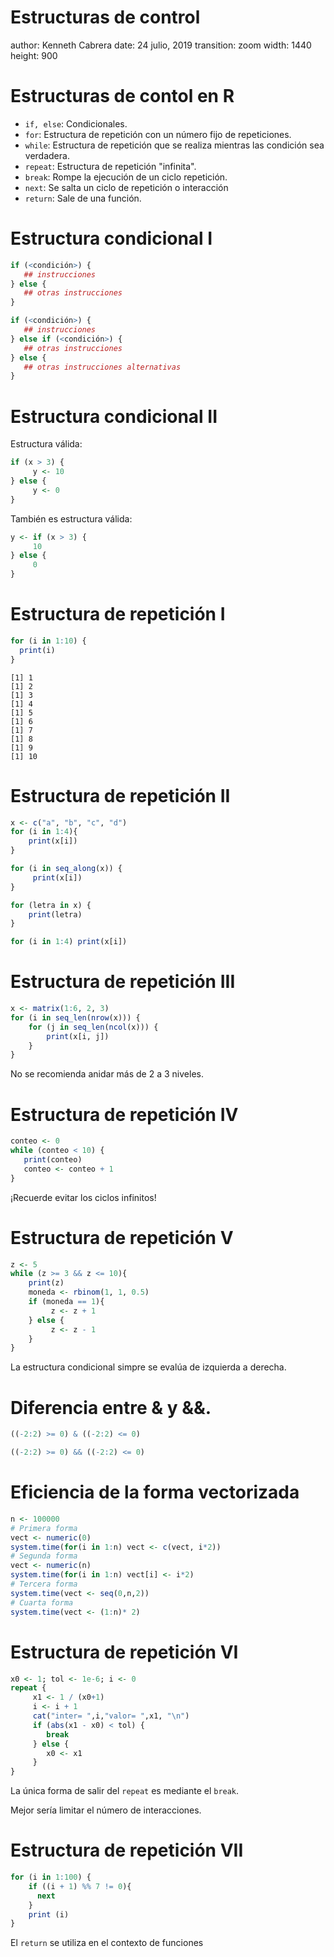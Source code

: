 Estructuras de control
========================================================
author: Kenneth Cabrera
date: 24 julio, 2019
transition: zoom
width: 1440
height: 900


Estructuras de contol en R
========================================================

- `if, else`: Condicionales.
- `for`: Estructura de repetición con un número
  fijo de repeticiones.
- `while`: Estructura de repetición que se realiza
mientras las condición sea verdadera.
- `repeat`: Estructura de repetición "infinita".
- `break`: Rompe la ejecución de un ciclo repetición.
- `next`: Se salta un ciclo de repetición o interacción
- `return`: Sale de una función.

Estructura condicional I
========================================================

```r
if (<condición>) {
   ## instrucciones
} else {
   ## otras instrucciones
}

if (<condición>) {
   ## instrucciones
} else if (<condición>) {
   ## otras instrucciones
} else {
   ## otras instrucciones alternativas
}
```

Estructura condicional II
========================================================
Estructura válida:

```r
if (x > 3) {
     y <- 10
} else {
     y <- 0
}
```
También es estructura válida:

```r
y <- if (x > 3) {
     10
} else {
     0
}
```

Estructura de repetición I
========================================================

```r
for (i in 1:10) {
  print(i)
}
```

```
[1] 1
[1] 2
[1] 3
[1] 4
[1] 5
[1] 6
[1] 7
[1] 8
[1] 9
[1] 10
```

Estructura de repetición II
========================================================

```r
x <- c("a", "b", "c", "d")
for (i in 1:4){
    print(x[i])
}

for (i in seq_along(x)) {
     print(x[i])
}

for (letra in x) {
    print(letra)
}

for (i in 1:4) print(x[i])
```

Estructura de repetición III
========================================================

```r
x <- matrix(1:6, 2, 3)
for (i in seq_len(nrow(x))) {
    for (j in seq_len(ncol(x))) {
        print(x[i, j])
    }
}
```
No se recomienda anidar más de 2 a 3 niveles.

Estructura de repetición IV
========================================================


```r
conteo <- 0
while (conteo < 10) {
   print(conteo)
   conteo <- conteo + 1
}
```
¡Recuerde evitar los ciclos infinitos!


Estructura de repetición V
========================================================

```r
z <- 5
while (z >= 3 && z <= 10){
    print(z)
    moneda <- rbinom(1, 1, 0.5)
    if (moneda == 1){
         z <- z + 1
    } else {
         z <- z - 1
    }
}
```
La estructura condicional simpre se evalúa de izquierda a derecha.

Diferencia entre & y &&.
========================================================

```r
((-2:2) >= 0) & ((-2:2) <= 0)

((-2:2) >= 0) && ((-2:2) <= 0)
```

Eficiencia de la forma vectorizada
========================================================

```r
n <- 100000
# Primera forma
vect <- numeric(0)
system.time(for(i in 1:n) vect <- c(vect, i*2))
# Segunda forma
vect <- numeric(n)
system.time(for(i in 1:n) vect[i] <- i*2)
# Tercera forma
system.time(vect <- seq(0,n,2))
# Cuarta forma
system.time(vect <- (1:n)* 2)
```

Estructura de repetición VI
========================================================


```r
x0 <- 1; tol <- 1e-6; i <- 0
repeat {
     x1 <- 1 / (x0+1)
     i <- i + 1
     cat("inter= ",i,"valor= ",x1, "\n")
     if (abs(x1 - x0) < tol) {
        break
     } else {
        x0 <- x1
     }
}
```
La única forma de salir del `repeat` es mediante el `break`.

Mejor sería limitar el número de interacciones.

Estructura de repetición VII
========================================================

```r
for (i in 1:100) {
    if ((i + 1) %% 7 != 0){
      next
    }
    print (i)
}
```

El `return` se utiliza en el contexto de funciones


